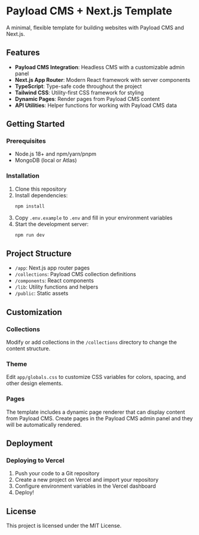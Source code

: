 # Payload CMS + Next.js Template

A minimal, flexible template for building websites with Payload CMS and Next.js.

## Features

- **Payload CMS Integration**: Headless CMS with a customizable admin panel
- **Next.js App Router**: Modern React framework with server components
- **TypeScript**: Type-safe code throughout the project
- **Tailwind CSS**: Utility-first CSS framework for styling
- **Dynamic Pages**: Render pages from Payload CMS content
- **API Utilities**: Helper functions for working with Payload CMS data

## Getting Started

### Prerequisites

- Node.js 18+ and npm/yarn/pnpm
- MongoDB (local or Atlas)

### Installation

1. Clone this repository
2. Install dependencies:
   ```bash
   npm install
   ```
3. Copy `.env.example` to `.env` and fill in your environment variables
4. Start the development server:
   ```bash
   npm run dev
   ```

## Project Structure

- `/app`: Next.js app router pages
- `/collections`: Payload CMS collection definitions
- `/components`: React components
- `/lib`: Utility functions and helpers
- `/public`: Static assets

## Customization

### Collections

Modify or add collections in the `/collections` directory to change the content structure.

### Theme

Edit `app/globals.css` to customize CSS variables for colors, spacing, and other design elements.

### Pages

The template includes a dynamic page renderer that can display content from Payload CMS. Create pages in the Payload CMS admin panel and they will be automatically rendered.

## Deployment

### Deploying to Vercel

1. Push your code to a Git repository
2. Create a new project on Vercel and import your repository
3. Configure environment variables in the Vercel dashboard
4. Deploy!

## License

This project is licensed under the MIT License. 